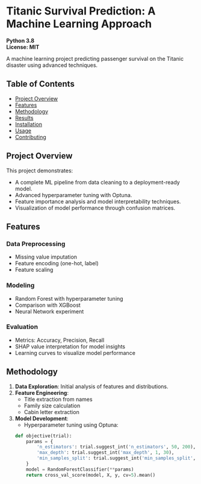 # Titanic Survival Prediction: A Machine Learning Approach
**Python 3.8**  
**License: MIT**

A machine learning project predicting passenger survival on the Titanic disaster using advanced techniques.

## Table of Contents
- [Project Overview](#project-overview)
- [Features](#features)
- [Methodology](#methodology)
- [Results](#results)
- [Installation](#installation)
- [Usage](#usage)
- [Contributing](#contributing)

## Project Overview
This project demonstrates:
- A complete ML pipeline from data cleaning to a deployment-ready model.
- Advanced hyperparameter tuning with Optuna.
- Feature importance analysis and model interpretability techniques.
- Visualization of model performance through confusion matrices.

## Features
### Data Preprocessing
- Missing value imputation
- Feature encoding (one-hot, label)
- Feature scaling

### Modeling
- Random Forest with hyperparameter tuning
- Comparison with XGBoost
- Neural Network experiment

### Evaluation
- Metrics: Accuracy, Precision, Recall
- SHAP value interpretation for model insights
- Learning curves to visualize model performance

## Methodology
1. **Data Exploration**: Initial analysis of features and distributions.
2. **Feature Engineering**:
   - Title extraction from names
   - Family size calculation
   - Cabin letter extraction
3. **Model Development**:
   - Hyperparameter tuning using Optuna:
   ```python
   def objective(trial):
       params = {
           'n_estimators': trial.suggest_int('n_estimators', 50, 200),
           'max_depth': trial.suggest_int('max_depth', 1, 30),
           'min_samples_split': trial.suggest_int('min_samples_split', 2, 10)
       }
       model = RandomForestClassifier(**params)
       return cross_val_score(model, X, y, cv=5).mean()
